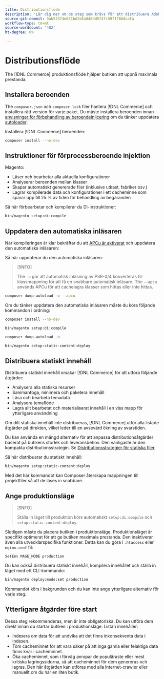 ```yaml
---
title: Distributionsflöde
description: 'Lär dig mer om de steg som krävs för att distribuera Adobe Commerce eller Magento Open Source i en produktionsmiljö. '
source-git-commit: 9ab52374e031bd2b0a846dd5f47c89ff788dcafa
workflow-type: tm+mt
source-wordcount: '482'
ht-degree: 0%

---
```



# Distributionsflöde

The [!DNL Commerce] produktionsflöde hjälper butiken att uppnå maximala prestanda.

## Installera beroenden

The `composer.json` och `composer.lock` filer hantera [!DNL Commerce] och installera rätt version för varje paket. Du måste installera beroenden innan [anvisningar för förbehandling av beroendeinjicering](#preprocess-dependency-injection-instructions) om du tänker uppdatera [autoloader](#update-the-autoloader).

Installera [!DNL Commerce] beroenden:

```bash
composer install --no-dev
```

## Instruktioner för förprocessberoende injektion

Magento:

* Läser och bearbetar alla aktuella konfigurationer
* Analyserar beroenden mellan klasser
* Skapar automatiskt genererade filer (inklusive utkast, fabriker osv.)
* Lagrar kompilerade data och konfigurationer i ett cacheminne som sparar upp till 25 % av tiden för behandling av begäranden

Så här förbearbetar och kompilerar du DI-instruktioner:

```bash
bin/magento setup:di:compile
```

## Uppdatera den automatiska inläsaren

När kompileringen är klar bekräftar du att [APCu är aktiverat](https://devdocs.magento.com/guides/v2.4/performance-best-practices/software.html#php-settings) och uppdatera den automatiska inläsaren:

Så här uppdaterar du den automatiska inläsaren:

>[!INFO]
>
>The `-o` gör att automatisk inläsning av PSR-0/4 konverteras till klassmappning för att få en snabbare automatisk inläsare. The `--apcu` används APCu för att cachelagra klasser som hittas eller inte hittas.

```bash
composer dump-autoload -o --apcu
```

Om du tänker uppdatera den automatiska inläsaren måste du köra följande kommandon i ordning:

```bash
composer install --no-dev
```

```bash
bin/magento setup:di:compile
```

```bash
composer dump-autoload -o
```

```bash
bin/magento setup:static-content:deploy
```

## Distribuera statiskt innehåll

Distribuera statiskt innehåll orsakar [!DNL Commerce] för att utföra följande åtgärder:

* Analysera alla statiska resurser
* Sammanfoga, minimera och paketera innehåll
* Läsa och bearbeta temadata
* Analysera temaflöde
* Lagra allt bearbetat och materialiserat innehåll i en viss mapp för ytterligare användning

Om ditt statiska innehåll inte distribueras, [!DNL Commerce] utför alla listade åtgärder på direkten, vilket leder till en avsevärd ökning av svarstiden.

Du kan använda en mängd alternativ för att anpassa distributionsåtgärder baserat på butikens storlek och leveransbehov. Den vanligaste är den kompakta distributionsstrategin. Se [Distributionsstrategier för statiska filer](https://devdocs.magento.com/guides/v2.4/config-guide/cli/config-cli-subcommands-static-deploy-strategies.html)

Så här distribuerar du statiskt innehåll:

```bash
bin/magento setup:static-content:deploy
```

Med det här kommandot kan Composer återskapa mappningen till projektfiler så att de läses in snabbare.

## Ange produktionsläge

>[!INFO]
>
>Ställa in läget till produktion körs automatiskt `setup:di:compile` och `setup:static-content:deploy`.

Slutligen måste du placera butiken i produktionsläge. Produktionsläget är specifikt optimerat för att ge butiken maximala prestanda. Den inaktiverar även alla utvecklarspecifika funktioner. Detta kan du göra i `.htaccess` eller `nginx.conf` fil:

`SetEnv MAGE_MODE production`

Du kan också distribuera statiskt innehåll, kompilera innehållet och ställa in läget med ett CLI-kommando:

```bash
bin/magento deploy:mode:set production
```

Kommandot körs i bakgrunden och du kan inte ange ytterligare alternativ för varje steg.

## Ytterligare åtgärder före start

Dessa steg rekommenderas, men är inte obligatoriska. Du kan utföra dem direkt innan du startar butiken i produktionsläge. Listan innehåller:

* Indexera om data för att undvika att det finns inkonsekventa data i indexen.
* Töm cacheminnet för att vara säker på att inga gamla eller felaktiga data finns kvar i cacheminnet.
* Öka cacheminnet, som i förväg anropar de populäraste eller mest kritiska lagringssidorna, så att cacheminnet för dem genereras och lagras. Den här åtgärden kan utföras med alla Internet-crawler eller manuellt om du har en liten butik.
